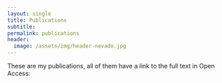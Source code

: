 ```yaml
---
layout: single
title: Publications
subtitle:
permalink: publications 
header:
  image: /assets/img/header-nevado.jpg
---
```


These are my publications, all of them have a link to the full text in Open Access:

<script src="https://bibbase.org/show?bib=https%3A%2F%2Fbibbase.org%2Fzotero-mypublications%2Frosariorogel&jsonp=1"></script>
